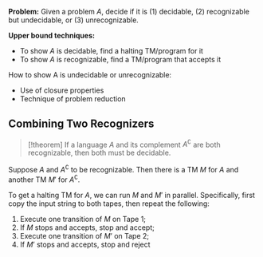 
**Problem:** Given a problem $A$, decide if it is (1) decidable, (2) recognizable but undecidable, or (3) unrecognizable.

**Upper bound techniques:**
- To show $A$ is decidable, find a halting TM/program for it
- To show $A$ is recognizable, find a TM/program that accepts it

How to show A is undecidable or unrecognizable:
- Use of closure properties
- Technique of problem reduction

## Combining Two Recognizers

>[!theorem]
>If a language $A$ and its complement $A^\complement$ are both recognizable, then both must be decidable.

Suppose $A$ and $A^\complement$ to be recognizable. Then there is a TM $M$ for $A$ and another TM $M'$ for $A^\complement$. 

To get a halting TM for $A$, we can run $M$ and $M'$ in parallel. Specifically, first copy the input string to both tapes, then repeat the following:
1. Execute one transition of $M$ on Tape 1;
 2. If $M$ stops and accepts, stop and accept;
 3. Execute one transition of $M’$ on Tape 2;
 4. If $M’$ stops and accepts, stop and reject


